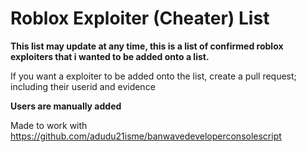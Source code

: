 # Roblox Exploiter (Cheater) List
**This list may update at any time, this is a list of confirmed roblox exploiters that i wanted to be added onto a list.**

If you want a exploiter to be added onto the list, create a pull request; including their userid and evidence

**Users are manually added**

Made to work with https://github.com/adudu21isme/banwavedeveloperconsolescript

